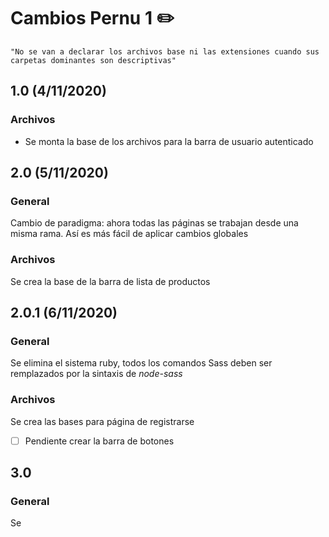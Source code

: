 # Cambios Pernu 1 ✏️
    "No se van a declarar los archivos base ni las extensiones cuando sus carpetas dominantes son descriptivas"
## 1.0 (4/11/2020)
### **Archivos**
* Se monta la base de los archivos para la barra de usuario autenticado

## 2.0 (5/11/2020)
### **General**
Cambio de paradigma: ahora todas las páginas se trabajan desde una misma rama. Así es más fácil de aplicar cambios globales
### **Archivos**
Se crea la base de la barra de lista de productos

## 2.0.1 (6/11/2020)
### **General**
Se elimina el sistema ruby, todos los comandos Sass deben ser remplazados por la sintaxis de _node-sass_

### **Archivos**
Se crea las bases para página de registrarse 

- [ ]  Pendiente crear la barra de botones

## 3.0
### **General**
Se 



